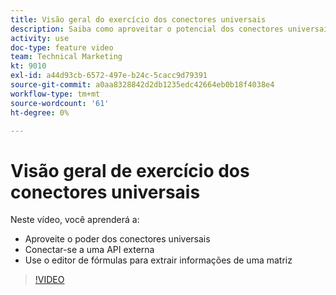 ```yaml
---
title: Visão geral do exercício dos conectores universais
description: Saiba como aproveitar o potencial dos conectores universais, conectar-se a uma API externa e extrair informações de um storage, tudo em [!DNL Adobe Workfront Fusion].
activity: use
doc-type: feature video
team: Technical Marketing
kt: 9010
exl-id: a44d93cb-6572-497e-b24c-5cacc9d79391
source-git-commit: a0aa8328842d2db1235edc42664eb0b18f4038e4
workflow-type: tm+mt
source-wordcount: '61'
ht-degree: 0%

---
```


# Visão geral de exercício dos conectores universais

Neste vídeo, você aprenderá a:

* Aproveite o poder dos conectores universais
* Conectar-se a uma API externa
* Use o editor de fórmulas para extrair informações de uma matriz

>[!VIDEO](https://video.tv.adobe.com/v/335269/?quality=12)

